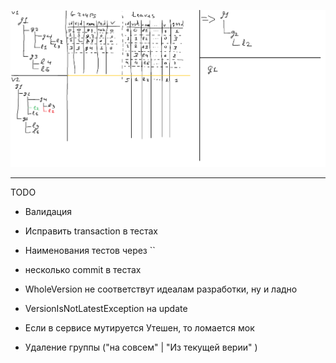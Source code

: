 ![Alt text](ActionSchema.png?raw=true "Schema")

----------
TODO
- Валидация
- Исправить transaction в тестах 
- Наименования тестов через ``
- несколько commit в тестах
- WholeVersion не соответствут идеалам разработки, ну и ладно
- VersionIsNotLatestException на update
- Если в сервисе мутируется Утешен, то ломается мок

- Удаление группы ("на совсем" | "Из текущей верии" )
